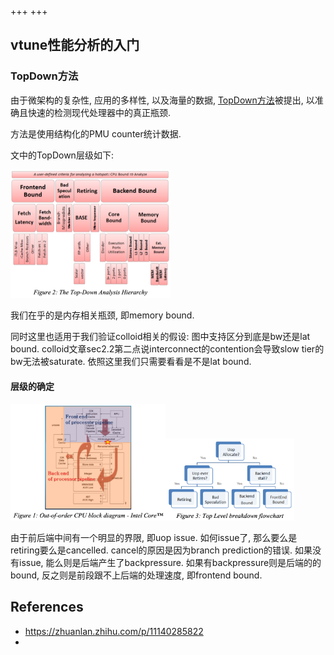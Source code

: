 +++
+++
## vtune性能分析的入门

### TopDown方法

由于微架构的复杂性, 应用的多样性, 以及海量的数据, [TopDown方法](https://doi.org/10.1109/ISPASS.2014.6844459)被提出, 以准确且快速的检测现代处理器中的真正瓶颈.

方法是使用结构化的PMU counter统计数据.

文中的TopDown层级如下:

<img src="topdown-fig2.png" alt="topdown-fig2" style="zoom:25%;" />

我们在乎的是内存相关瓶颈, 即memory bound.

同时这里也适用于我们验证colloid相关的假设: 图中支持区分到底是bw还是lat bound. colloid文章sec2.2第二点说interconnect的contention会导致slow tier的bw无法被saturate. 依照这里我们只需要看看是不是lat bound.

#### 层级的确定

<img src="topdown-fig1.png" alt="Screenshot 2024-12-17 at 16.02.57" style="zoom: 33%;" /><img src="topdown-fig3.png" alt="Screenshot 2024-12-17 at 16.03.47" style="zoom:33%;" />

由于前后端中间有一个明显的界限, 即uop issue. 如何issue了, 那么要么是retiring要么是cancelled. cancel的原因是因为branch prediction的错误. 如果没有issue, 能么则是后端产生了backpressure. 如果有backpressure则是后端的的bound, 反之则是前段跟不上后端的处理速度, 即frontend bound.

## References

- <https://zhuanlan.zhihu.com/p/11140285822>
-

